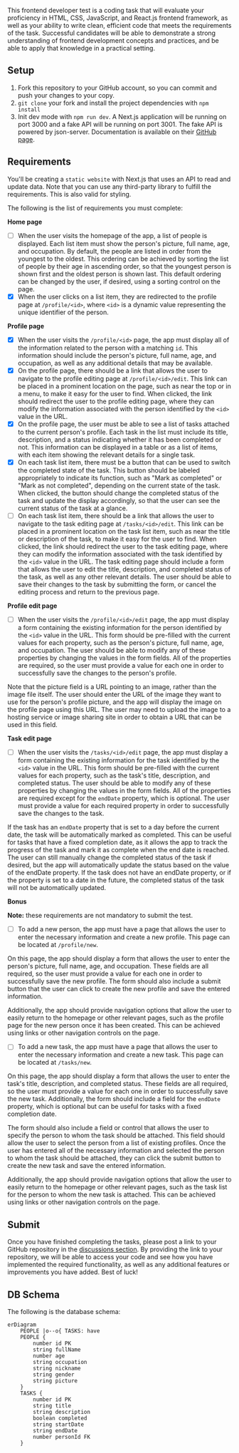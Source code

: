 This frontend developer test is a coding task that will evaluate your proficiency in HTML, CSS, JavaScript, and React.js frontend framework, as well as your ability to write clean, efficient code that meets the requirements of the task. Successful candidates will be able to demonstrate a strong understanding of frontend development concepts and practices, and be able to apply that knowledge in a practical setting.

## Setup

1. Fork this repository to your GitHub account, so you can commit and push your changes to your copy.
2. `git clone` your fork and install the project dependencies with `npm install`
3. Init dev mode with `npm run dev`. A Next.js application will be running on port 3000 and a fake API will be running on port 3001. The fake API is powered by json-server. Documentation is available on their [GitHub page](https://github.com/typicode/json-server).

## Requirements

You'll be creating a `static website` with Next.js that uses an API to read and update data. Note that you can use any third-party library to fulfill the requirements. This is also valid for styling.

The following is the list of requirements you must complete:

**Home page**

-   [ ] When the user visits the homepage of the app, a list of people is displayed. Each list item must show the person's picture, full name, age, and occupation. By default, the people are listed in order from the youngest to the oldest. This ordering can be achieved by sorting the list of people by their age in ascending order, so that the youngest person is shown first and the oldest person is shown last. This default ordering can be changed by the user, if desired, using a sorting control on the page.
-   [x] When the user clicks on a list item, they are redirected to the profile page at `/profile/<id>`, where `<id>` is a dynamic value representing the unique identifier of the person.

**Profile page**

-   [x] When the user visits the `/profile/<id>` page, the app must display all of the information related to the person with a matching `id`. This information should include the person's picture, full name, age, and occupation, as well as any additional details that may be available.
-   [x] On the profile page, there should be a link that allows the user to navigate to the profile editing page at `/profile/<id>/edit`. This link can be placed in a prominent location on the page, such as near the top or in a menu, to make it easy for the user to find. When clicked, the link should redirect the user to the profile editing page, where they can modify the information associated with the person identified by the `<id>` value in the URL.
-   [x] On the profile page, the user must be able to see a list of tasks attached to the current person's profile. Each task in the list must include its title, description, and a status indicating whether it has been completed or not. This information can be displayed in a table or as a list of items, with each item showing the relevant details for a single task.
-   [x] On each task list item, there must be a button that can be used to switch the completed state of the task. This button should be labeled appropriately to indicate its function, such as "Mark as completed" or "Mark as not completed", depending on the current state of the task. When clicked, the button should change the completed status of the task and update the display accordingly, so that the user can see the current status of the task at a glance.
-   [ ] On each task list item, there should be a link that allows the user to navigate to the task editing page at `/tasks/<id>/edit`. This link can be placed in a prominent location on the task list item, such as near the title or description of the task, to make it easy for the user to find. When clicked, the link should redirect the user to the task editing page, where they can modify the information associated with the task identified by the `<id>` value in the URL. The task editing page should include a form that allows the user to edit the title, description, and completed status of the task, as well as any other relevant details. The user should be able to save their changes to the task by submitting the form, or cancel the editing process and return to the previous page.

**Profile edit page**

-   [ ] When the user visits the `/profile/<id>/edit` page, the app must display a form containing the existing information for the person identified by the `<id>` value in the URL. This form should be pre-filled with the current values for each property, such as the person's picture, full name, age, and occupation. The user should be able to modify any of these properties by changing the values in the form fields. All of the properties are required, so the user must provide a value for each one in order to successfully save the changes to the person's profile.

Note that the picture field is a URL pointing to an image, rather than the image file itself. The user should enter the URL of the image they want to use for the person's profile picture, and the app will display the image on the profile page using this URL. The user may need to upload the image to a hosting service or image sharing site in order to obtain a URL that can be used in this field.

**Task edit page**

-   [ ] When the user visits the `/tasks/<id>/edit` page, the app must display a form containing the existing information for the task identified by the `<id>` value in the URL. This form should be pre-filled with the current values for each property, such as the task's title, description, and completed status. The user should be able to modify any of these properties by changing the values in the form fields. All of the properties are required except for the `endDate` property, which is optional. The user must provide a value for each required property in order to successfully save the changes to the task.

If the task has an `endDate` property that is set to a day before the current date, the task will be automatically marked as completed. This can be useful for tasks that have a fixed completion date, as it allows the app to track the progress of the task and mark it as complete when the end date is reached. The user can still manually change the completed status of the task if desired, but the app will automatically update the status based on the value of the endDate property. If the task does not have an endDate property, or if the property is set to a date in the future, the completed status of the task will not be automatically updated.

**Bonus**

**Note:** these requirements are not mandatory to submit the test.

-   [ ] To add a new person, the app must have a page that allows the user to enter the necessary information and create a new profile. This page can be located at `/profile/new`.

On this page, the app should display a form that allows the user to enter the person's picture, full name, age, and occupation. These fields are all required, so the user must provide a value for each one in order to successfully save the new profile. The form should also include a submit button that the user can click to create the new profile and save the entered information.

Additionally, the app should provide navigation options that allow the user to easily return to the homepage or other relevant pages, such as the profile page for the new person once it has been created. This can be achieved using links or other navigation controls on the page.

-   [ ] To add a new task, the app must have a page that allows the user to enter the necessary information and create a new task. This page can be located at `/tasks/new`.

On this page, the app should display a form that allows the user to enter the task's title, description, and completed status. These fields are all required, so the user must provide a value for each one in order to successfully save the new task. Additionally, the form should include a field for the `endDate` property, which is optional but can be useful for tasks with a fixed completion date.

The form should also include a field or control that allows the user to specify the person to whom the task should be attached. This field should allow the user to select the person from a list of existing profiles. Once the user has entered all of the necessary information and selected the person to whom the task should be attached, they can click the submit button to create the new task and save the entered information.

Additionally, the app should provide navigation options that allow the user to easily return to the homepage or other relevant pages, such as the task list for the person to whom the new task is attached. This can be achieved using links or other navigation controls on the page.

## Submit

Once you have finished completing the tasks, please post a link to your GitHub repository in the [discussions section](https://github.com/datasketch/frontend-coding-test/discussions/1). By providing the link to your repository, we will be able to access your code and see how you have implemented the required functionality, as well as any additional features or improvements you have added. Best of luck!

## DB Schema

The following is the database schema:

```mermaid
erDiagram
    PEOPLE |o--o{ TASKS: have
    PEOPLE {
        number id PK
        string fullName
        number age
        string occupation
        string nickname
        string gender
        string picture
    }
    TASKS {
        number id PK
        string title
        string description
        boolean completed
        string startDate
        string endDate
        number personId FK
    }
```

